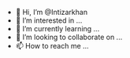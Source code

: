 - 👋 Hi, I’m @Intizarkhan
- 👀 I’m interested in ...
- 🌱 I’m currently learning ...
- 💞️ I’m looking to collaborate on ...
- 📫 How to reach me ...

<!---
Intizarkhan/Intizarkhan is a ✨ special ✨ repository because its `README.md` (this file) appears on your GitHub profile.
You can click the Preview link to take a look at your changes.
--->
